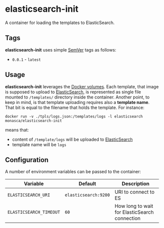 elasticsearch-init
==================

A container for loading the templates to ElasticSearch.

Tags
----

**elasticsearch-init** uses simple [SemVer][3] tags as follows:

* `0.0.1` - `latest`

Usage
-----

**elasticsearch-init** leverages the [Docker volumes][1]. Each template,
that image is supposed to upload to [ElasticSearch][2], is represented as single file
mounted to ```/templates/``` directory inside the container.
Another point, to keep in mind, is that template uploading requires also a **template name**.
That bit is equal to the filename that holds the template. For instance:

```docker run -v ./tpls/logs.json:/templates/logs -l elasticsearch monasca/elasticsearch-init```

means that:

* content of ```/template/logs``` will be uploaded to [ElasticSearch][2]
* template name will be ```logs```

Configuration
-------------

A number of environment variables can be passed to the container:

| Variable                  | Default      | Description                       |
|---------------------------|--------------|-----------------------------------|
| `ELASTICSEARCH_URI`       | `elasticsearch:9200` | URI to connect to ES      |
| `ELASTICSEARCH_TIMEOUT`   | `60`         | How long to wait for ElasticSearch connection |

[1]: https://docs.docker.com/engine/tutorials/dockervolumes/
[2]: https://hub.docker.com/_/elasticsearch/
[3]: http://semver.org/
